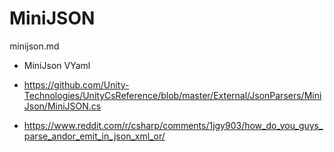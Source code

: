 # MiniJSON

minijson.md

*   MiniJson VYaml


*   https://github.com/Unity-Technologies/UnityCsReference/blob/master/External/JsonParsers/MiniJson/MiniJSON.cs

*   https://www.reddit.com/r/csharp/comments/1jgy903/how_do_you_guys_parse_andor_emit_in_json_xml_or/
